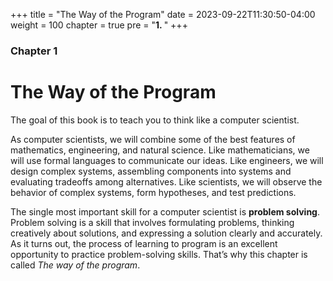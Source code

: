 +++
title = "The Way of the Program"
date = 2023-09-22T11:30:50-04:00
weight = 100
chapter = true
pre = "<b>1. </b>"
+++

### Chapter 1

# The Way of the Program

The goal of this book is to teach you to think like a computer scientist.

As computer scientists, we will combine some of the best features of
mathematics, engineering, and natural science. Like mathematicians, we
will use formal languages to communicate our ideas. Like engineers, we
will design complex systems, assembling components into systems and
evaluating tradeoffs among alternatives.  Like scientists, we will
observe the behavior of complex systems, form hypotheses, and test
predictions.

The single most important skill for a computer scientist is **problem
solving**. Problem solving is a skill that involves formulating problems, thinking
creatively about solutions, and expressing a solution clearly and accurately. As
it turns out, the process of learning to program is an excellent opportunity to
practice problem-solving skills. That&#8217;s why this chapter is called *The way of
the program*.
